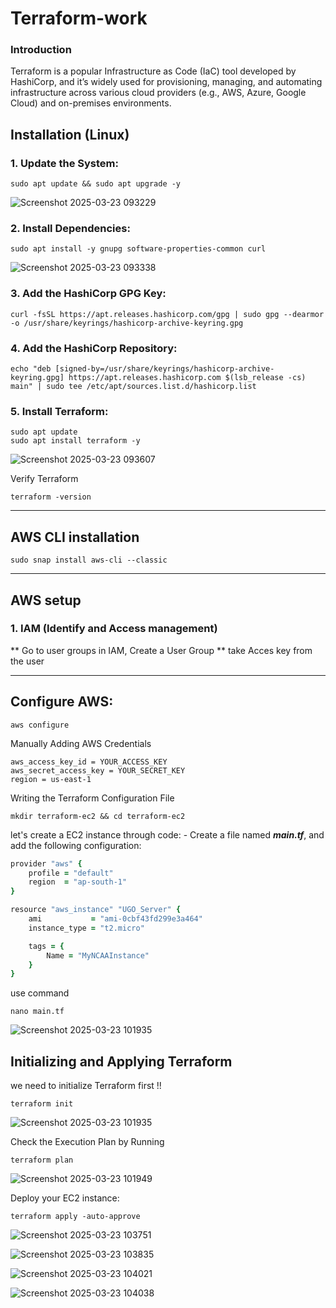 # Terraform-work 

### Introduction
Terraform is a popular Infrastructure as Code (IaC) tool developed by HashiCorp, and it’s widely used for provisioning, managing, and automating infrastructure across various cloud providers
(e.g., AWS, Azure, Google Cloud) and on-premises environments.


## Installation  (Linux)

### 1. Update the System:
```
sudo apt update && sudo apt upgrade -y
```


![Screenshot 2025-03-23 093229](https://github.com/user-attachments/assets/730e5dbb-2f8d-41d1-be4d-c23f0c68d1d0)



### 2. Install Dependencies:
```
sudo apt install -y gnupg software-properties-common curl
```



![Screenshot 2025-03-23 093338](https://github.com/user-attachments/assets/58b99b82-ab4a-4817-aa4d-5044a84e8889)

### 3. Add the HashiCorp GPG Key:
```
curl -fsSL https://apt.releases.hashicorp.com/gpg | sudo gpg --dearmor -o /usr/share/keyrings/hashicorp-archive-keyring.gpg
```



### 4. Add the HashiCorp Repository:
```
echo "deb [signed-by=/usr/share/keyrings/hashicorp-archive-keyring.gpg] https://apt.releases.hashicorp.com $(lsb_release -cs) main" | sudo tee /etc/apt/sources.list.d/hashicorp.list
```

### 5. Install Terraform:
```
sudo apt update
sudo apt install terraform -y
```

![Screenshot 2025-03-23 093607](https://github.com/user-attachments/assets/75eec2d9-1e11-4b20-9de5-e14ac92e9472)

 Verify Terraform
```
terraform -version
```


------------------------------------------------------------------------------------------------------
## AWS CLI installation 
```
sudo snap install aws-cli --classic
```

-------------------------------------------------------------------------------------------------------

## AWS setup

### 1. IAM (Identify and Access management)
** Go to user groups in IAM, Create a User Group
** take Acces key from the user

-----------------------------------------------------------------------------------------------------------------------
## Configure AWS:
```
aws configure
```

Manually Adding AWS Credentials
```
aws_access_key_id = YOUR_ACCESS_KEY
aws_secret_access_key = YOUR_SECRET_KEY
region = us-east-1
```
Writing the Terraform Configuration File

```
mkdir terraform-ec2 && cd terraform-ec2

```
let's create a EC2 instance through code: - 
Create a file named ***main.tf***, and add the following configuration:

``` for example
provider "aws" {
    profile = "default"
    region  = "ap-south-1"
}

resource "aws_instance" "UGO_Server" {
    ami           = "ami-0cbf43fd299e3a464"
    instance_type = "t2.micro"

    tags = {
        Name = "MyNCAAInstance"
    }
}
```
use command 
```
nano main.tf
```

![Screenshot 2025-03-23 101935](https://github.com/user-attachments/assets/7af7d27e-0bd0-4cd5-95de-01b469ce03b3)

## Initializing and Applying Terraform

we need to initialize Terraform first !!
```
terraform init
```
![Screenshot 2025-03-23 101935](https://github.com/user-attachments/assets/cbba3a04-c194-4eff-9569-05daa683874e)

Check the Execution Plan
by Running
```
terraform plan
```

![Screenshot 2025-03-23 101949](https://github.com/user-attachments/assets/d71f49a3-108b-4e1b-8970-c68c866b30c5)

Deploy your EC2 instance:
```
terraform apply -auto-approve
```
![Screenshot 2025-03-23 103751](https://github.com/user-attachments/assets/ed0bd2e9-4e21-41ea-8b03-9fb8b8d78224)

![Screenshot 2025-03-23 103835](https://github.com/user-attachments/assets/7cc7d6f3-703c-4b10-a835-0c3df67f5815)

![Screenshot 2025-03-23 104021](https://github.com/user-attachments/assets/06ad9cb9-2d8e-44e7-a9de-416a17aa3533)

![Screenshot 2025-03-23 104038](https://github.com/user-attachments/assets/52845d02-45b7-48fe-809e-64f47a552d72)

